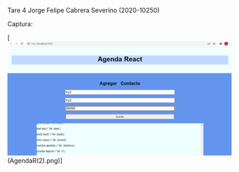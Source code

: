 Tare 4 Jorge Felipe Cabrera Severino (2020-10250)

Captura:

[![Mi Agenda React](AgendaR.png)(AgendaR(2).png)]